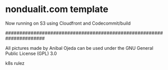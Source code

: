 # nondualit.com template
Now running on S3 using Cloudfront and Codecommit/build

######################################################################

All pictures made by Anibal Ojeda can be used under the GNU General Public License (GPL) 3.0

k8s rulez

